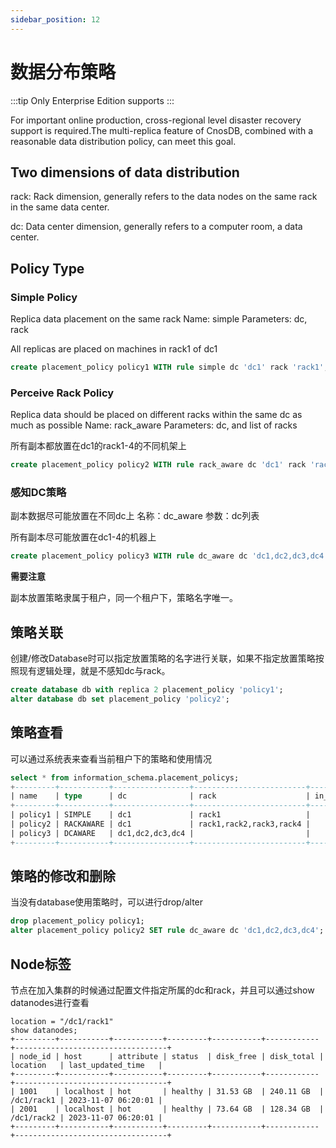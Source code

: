 ```yaml
---
sidebar_position: 12
---
```


# 数据分布策略

:::tip
Only Enterprise Edition supports
:::

For important online production, cross-regional level disaster recovery support is required.The multi-replica feature of CnosDB, combined with a reasonable data distribution policy, can meet this goal.

## Two dimensions of data distribution

rack: Rack dimension, generally refers to the data nodes on the same rack in the same data center.

dc: Data center dimension, generally refers to a computer room, a data center.

## Policy Type

### Simple Policy

Replica data placement on the same rack
Name: simple
Parameters: dc, rack

All replicas are placed on machines in rack1 of dc1

```SQL
create placement_policy policy1 WITH rule simple dc 'dc1' rack 'rack1';
```

### Perceive Rack Policy

Replica data should be placed on different racks within the same dc as much as possible
Name: rack_aware
Parameters: dc, and list of racks

所有副本都放置在dc1的rack1-4的不同机架上

```SQL
create placement_policy policy2 WITH rule rack_aware dc 'dc1' rack 'rack1,rack2,rack3,rack4';
```

### 感知DC策略

副本数据尽可能放置在不同dc上
名称：dc_aware
参数：dc列表

所有副本尽可能放置在dc1-4的机器上

```SQL
create placement_policy policy3 WITH rule dc_aware dc 'dc1,dc2,dc3,dc4';
```

**需要注意**

副本放置策略隶属于租户，同一个租户下，策略名字唯一。

## 策略关联

创建/修改Database时可以指定放置策略的名字进行关联，如果不指定放置策略按照现有逻辑处理，就是不感知dc与rack。

```SQL
create database db with replica 2 placement_policy 'policy1';
alter database db set placement_policy 'policy2';
```

## 策略查看

可以通过系统表来查看当前租户下的策略和使用情况

```SQL
select * from information_schema.placement_policys;
+---------+-----------+-----------------+-------------------------+------------+
| name    | type      | dc              | rack                    | in_use_dbs |
+---------+-----------+-----------------+-------------------------+------------+
| policy1 | SIMPLE    | dc1             | rack1                   |            |
| policy2 | RACKAWARE | dc1             | rack1,rack2,rack3,rack4 |            |
| policy3 | DCAWARE   | dc1,dc2,dc3,dc4 |                         |            |
+---------+-----------+-----------------+-------------------------+------------+
```

## 策略的修改和删除

当没有database使用策略时，可以进行drop/alter

```SQL
drop placement_policy policy1;
alter placement_policy policy2 SET rule dc_aware dc 'dc1,dc2,dc3,dc4';
```

## Node标签

节点在加入集群的时候通过配置文件指定所属的dc和rack，并且可以通过show datanodes进行查看

```
location = "/dc1/rack1"
show datanodes;
+---------+-----------+-----------+---------+-----------+------------+----------------------------------+
| node_id | host      | attribute | status  | disk_free | disk_total | location   | last_updated_time   |
+---------+-----------+-----------+---------+-----------+------------+----------------------------------+
| 1001    | localhost | hot       | healthy | 31.53 GB  | 240.11 GB  | /dc1/rack1 | 2023-11-07 06:20:01 |
| 2001    | localhost | hot       | healthy | 73.64 GB  | 128.34 GB  | /dc1/rack2 | 2023-11-07 06:20:01 |
+---------+-----------+-----------+---------+-----------+------------+----------------------------------+
```

